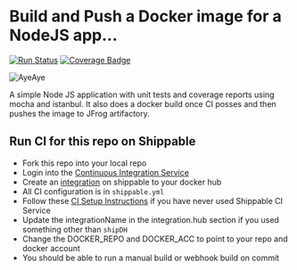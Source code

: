 # Build and Push a Docker image for a NodeJS app...

[![Run Status](https://api.shippable.com/projects/5ac6a85f54f7fe070052d7ef/badge?branch=master)](https://app.shippable.com/github/devops-recipes/node_app_jfog) [![Coverage Badge](https://api.shippable.com/projects/5ac6a85f54f7fe070052d7ef/coverageBadge?branch=master)](https://app.shippable.com/github/devops-recipes/node_app_jfog)

![AyeAye](https://github.com/devops-recipes/push-docker-hub/blob/master/public/resources/images/captain.png)

A simple Node JS application with unit tests and coverage reports using mocha
and istanbul. It also does a docker build once CI posses and then pushes the image
to JFrog artifactory.

## Run CI for this repo on Shippable
* Fork this repo into your local repo
* Login into the [Continuous Integration Service](wwww.shippable.com)
* Create an [integration](http://docs.shippable.com/platform/integration/jfrog-artifactoryKey/#jfrog-artifactory-integration) on shippable to your docker hub
* All CI configuration is in `shippable.yml`
* Follow these [CI Setup Instructions](http://docs.shippable.com/ci/runFirstBuild/) if you have never used Shippable CI Service
* Update the integrationName in the integration.hub section if you used something other than `shipDH`
* Change the DOCKER_REPO and DOCKER_ACC to point to your repo and docker account
* You should be able to run a manual build or webhook build on commit
